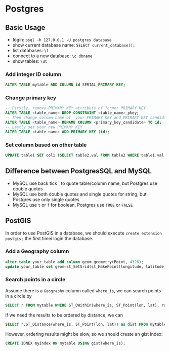 
# Postgres


## Basic Usage

  * login: `psql -h 127.0.0.1 -U postgres database`
  * show current database name: `SELECT current_database();`
  * list databases: `\l`
  * connect to a new database: `\c dbname`
  * show tables: `\dt`
  
### Add integer ID column

```SQL
ALTER TABLE mytable ADD COLUMN id SERIAL PRIMARY KEY;
```

### Change primary key

```SQL
-- Firstly, remove PRIMARY KEY attribute of former PRIMARY KEY
ALTER TABLE <table_name> DROP CONSTRAINT <table_name>_pkey;
-- Then change column name of  your PRIMARY KEY and PRIMARY KEY candidates properly.
ALTER TABLE <table_name> RENAME COLUMN <primary_key_candidate> TO id;
-- Lastly set your new PRIMARY KEY
ALTER TABLE <table_name> ADD PRIMARY KEY (id);
```

### Set column based on other table

```SQL
UPDATE table1 SET col1 (SELECT table2.val FROM table2 WHERE table1.val = table2.val);
```
  
## Difference between PostgresSQL and MySQL

  * MySQL use back tick ` to quote table/column name, but Postgres use double quotes
  * MySQL use both double quotes and single quotes for string, but Postgres use only single quotes
  * MySQL use `t` or `f` for boolean, Postgres use `TRUE` or `FALSE`
  
## PostGIS

In order to use PostGIS in a database, we should execute `create extension postgis;` the first timei login the database.

### Add a Geography column

```SQL
alter table your_table add column geom geometry(Point, 4326);
update your_table set geom=st_SetSrid(st_MakePoint(longitude, latitude), 4326);
```

### Search points in a circle

Assume there is a `Geography` column called `where_is`, we can search points in a circle by

```SQL
SELECT * FROM mytable WHERE ST_DWithin(where_is, ST_Point(lon, lat), radius);
```

If we need the results to be ordered by distance, we can

```SQL
SELECT *,ST_Distance(where_is, ST_Point(lon, lat)) as dist FROm mytable WHERE ST_DWithin(where_is, ST_Point(lon, lat), radius) ORDER BY dist;
```

However, ordering results might be slow, so we should create an gist index:

```SQL
CREATE IDNEX myindex ON mytable USING gist(where_is);
```
